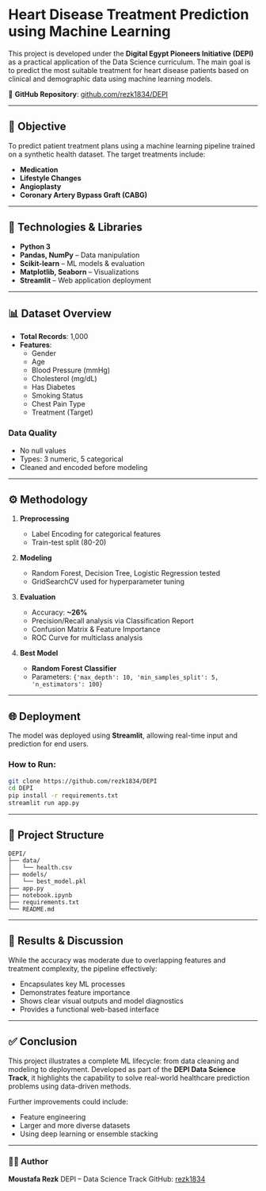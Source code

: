 
# Heart Disease Treatment Prediction using Machine Learning

This project is developed under the **Digital Egypt Pioneers Initiative (DEPI)** as a practical application of the Data Science curriculum. The main goal is to predict the most suitable treatment for heart disease patients based on clinical and demographic data using machine learning models.

🔗 **GitHub Repository**: [github.com/rezk1834/DEPI](https://github.com/rezk1834/DEPI)

---

## 🚀 Objective

To predict patient treatment plans using a machine learning pipeline trained on a synthetic health dataset. The target treatments include:
- **Medication**
- **Lifestyle Changes**
- **Angioplasty**
- **Coronary Artery Bypass Graft (CABG)**

---

## 🧠 Technologies & Libraries

- **Python 3**
- **Pandas, NumPy** – Data manipulation
- **Scikit-learn** – ML models & evaluation
- **Matplotlib, Seaborn** – Visualizations
- **Streamlit** – Web application deployment

---

## 📊 Dataset Overview

- **Total Records**: 1,000
- **Features**:
  - Gender
  - Age
  - Blood Pressure (mmHg)
  - Cholesterol (mg/dL)
  - Has Diabetes
  - Smoking Status
  - Chest Pain Type
  - Treatment (Target)

### Data Quality
- No null values
- Types: 3 numeric, 5 categorical
- Cleaned and encoded before modeling

---

## ⚙️ Methodology

1. **Preprocessing**
   - Label Encoding for categorical features
   - Train-test split (80-20)

2. **Modeling**
   - Random Forest, Decision Tree, Logistic Regression tested
   - GridSearchCV used for hyperparameter tuning

3. **Evaluation**
   - Accuracy: **~26%**
   - Precision/Recall analysis via Classification Report
   - Confusion Matrix & Feature Importance
   - ROC Curve for multiclass analysis

4. **Best Model**
   - **Random Forest Classifier**
   - Parameters: `{'max_depth': 10, 'min_samples_split': 5, 'n_estimators': 100}`

---

## 🌐 Deployment

The model was deployed using **Streamlit**, allowing real-time input and prediction for end users.

### How to Run:
```bash
git clone https://github.com/rezk1834/DEPI
cd DEPI
pip install -r requirements.txt
streamlit run app.py
````

---

## 📁 Project Structure

```
DEPI/
├── data/
│   └── health.csv
├── models/
│   └── best_model.pkl
├── app.py
├── notebook.ipynb
├── requirements.txt
└── README.md
```

---

## 🧩 Results & Discussion

While the accuracy was moderate due to overlapping features and treatment complexity, the pipeline effectively:

* Encapsulates key ML processes
* Demonstrates feature importance
* Shows clear visual outputs and model diagnostics
* Provides a functional web-based interface

---

## ✅ Conclusion

This project illustrates a complete ML lifecycle: from data cleaning and modeling to deployment. Developed as part of the **DEPI Data Science Track**, it highlights the capability to solve real-world healthcare prediction problems using data-driven methods.

Further improvements could include:

* Feature engineering
* Larger and more diverse datasets
* Using deep learning or ensemble stacking

---

### 👨‍💻 Author

**Moustafa Rezk**
DEPI – Data Science Track
GitHub: [rezk1834](https://github.com/rezk1834)

